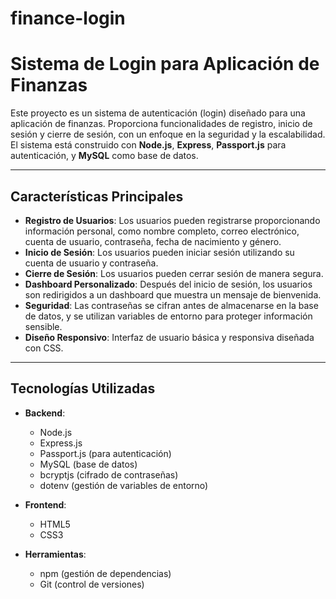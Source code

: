 # finance-login
# Sistema de Login para Aplicación de Finanzas 

Este proyecto es un sistema de autenticación (login) diseñado para una aplicación de finanzas. Proporciona funcionalidades de registro, inicio de sesión y cierre de sesión, con un enfoque en la seguridad y la escalabilidad. El sistema está construido con **Node.js**, **Express**, **Passport.js** para autenticación, y **MySQL** como base de datos.

---

## Características Principales

- **Registro de Usuarios**: Los usuarios pueden registrarse proporcionando información personal, como nombre completo, correo electrónico, cuenta de usuario, contraseña, fecha de nacimiento y género.
- **Inicio de Sesión**: Los usuarios pueden iniciar sesión utilizando su cuenta de usuario y contraseña.
- **Cierre de Sesión**: Los usuarios pueden cerrar sesión de manera segura.
- **Dashboard Personalizado**: Después del inicio de sesión, los usuarios son redirigidos a un dashboard que muestra un mensaje de bienvenida.
- **Seguridad**: Las contraseñas se cifran antes de almacenarse en la base de datos, y se utilizan variables de entorno para proteger información sensible.
- **Diseño Responsivo**: Interfaz de usuario básica y responsiva diseñada con CSS.

---

## Tecnologías Utilizadas

- **Backend**:
  - Node.js
  - Express.js
  - Passport.js (para autenticación)
  - MySQL (base de datos)
  - bcryptjs (cifrado de contraseñas)
  - dotenv (gestión de variables de entorno)

- **Frontend**:
  - HTML5
  - CSS3

- **Herramientas**:
  - npm (gestión de dependencias)
  - Git (control de versiones)


